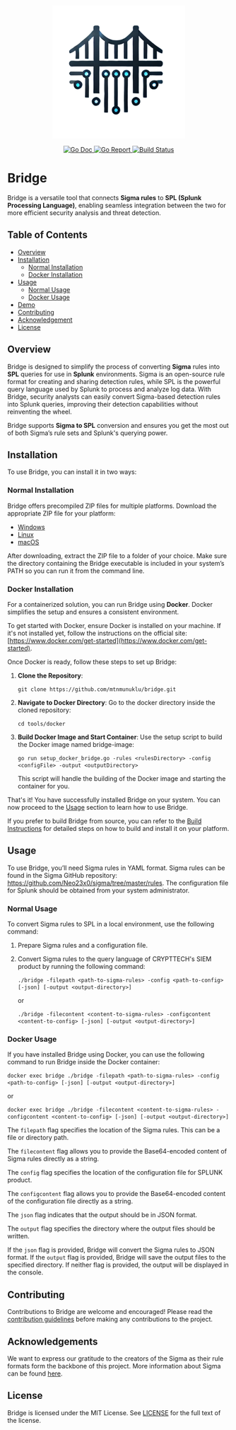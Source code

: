 <p align="center">
  <img width="300" height="300" src="images/logo.webp">
</p>

<p align="center" style="margin: 0; padding: 0;">
  <a href="https://pkg.go.dev/github.com/mtnmunuklu/bridge">
    <img src="https://img.shields.io/badge/%F0%9F%93%9A%20godoc-pkg-informational.svg" alt="Go Doc">
  </a> 
  <a href="https://goreportcard.com/report/github.com/mtnmunuklu/bridge">
    <img src="https://img.shields.io/badge/%F0%9F%93%9D%20goreport-A+-success.svg" alt="Go Report">
  </a> 
  <a href="https://travis-ci.com/">
    <img src="https://img.shields.io/badge/%E2%9A%99%20build-X-success.svg" alt="Build Status">
  </a>
</p>

# Bridge

Bridge is a versatile tool that connects **Sigma rules** to **SPL (Splunk Processing Language)**, enabling seamless integration between the two for more efficient security analysis and threat detection.

## Table of Contents

- [Overview](#overview)
- [Installation](#installation)
  - [Normal Installation](#normal-installation)
  - [Docker Installation](#docker-installation)
- [Usage](#usage)
  - [Normal Usage](#normal-usage)
  - [Docker Usage](#docker-usage)
- [Demo](#demo)
- [Contributing](#contributing)
- [Acknowledgement](#acknowledgement)
- [License](#license)

## Overview

Bridge is designed to simplify the process of converting **Sigma** rules into **SPL** queries for use in **Splunk** environments. Sigma is an open-source rule format for creating and sharing detection rules, while SPL is the powerful query language used by Splunk to process and analyze log data. With Bridge, security analysts can easily convert Sigma-based detection rules into Splunk queries, improving their detection capabilities without reinventing the wheel.

Bridge supports **Sigma to SPL** conversion and ensures you get the most out of both Sigma’s rule sets and Splunk's querying power.

## Installation

To use Bridge, you can install it in two ways:

### Normal Installation

Bridge offers precompiled ZIP files for multiple platforms. Download the appropriate ZIP file for your platform:

- [Windows](https://github.com/yourusername/bridge/releases/latest/download/bridge-windows-latest.zip)
- [Linux](https://github.com/yourusername/bridge/releases/latest/download/bridge-linux-latest.zip)
- [macOS](https://github.com/yourusername/bridge/releases/latest/download/bridge-macos-latest.zip)

After downloading, extract the ZIP file to a folder of your choice. Make sure the directory containing the Bridge executable is included in your system’s PATH so you can run it from the command line.

### Docker Installation

For a containerized solution, you can run Bridge using **Docker**. Docker simplifies the setup and ensures a consistent environment.

To get started with Docker, ensure Docker is installed on your machine. If it's not installed yet, follow the instructions on the official site: [https://www.docker.com/get-started](https://www.docker.com/get-started).

Once Docker is ready, follow these steps to set up Bridge:

1. **Clone the Repository**:

   ```shell
   git clone https://github.com/mtnmunuklu/bridge.git
   ```
2. **Navigate to Docker Directory**: Go to the docker directory inside the cloned repository:

   ```shell
   cd tools/docker
   ```
3. **Build Docker Image and Start Container**: Use the setup script to build the Docker image named bridge-image:

   ```shell
   go run setup_docker_bridge.go -rules <rulesDirectory> -config <configFile> -output <outputDirectory>
   ```
   
   This script will handle the building of the Docker image and starting the container for you.

That's it! You have successfully installed Bridge on your system. You can now proceed to the [Usage](#usage) section to learn how to use Bridge.

If you prefer to build Bridge from source, you can refer to the [Build Instructions](BUILD.md) for detailed steps on how to build and install it on your platform.

## Usage

To use Bridge, you’ll need Sigma rules in YAML format. Sigma rules can be found in the Sigma GitHub repository: https://github.com/Neo23x0/sigma/tree/master/rules. The configuration file for Splunk should be obtained from your system administrator.

### Normal Usage

To convert Sigma rules to SPL in a local environment, use the following command:

1. Prepare Sigma rules and a configuration file.
2. Convert Sigma rules to the query language of CRYPTTECH's SIEM product by running the following command:

    ```shell
    ./bridge -filepath <path-to-sigma-rules> -config <path-to-config> [-json] [-output <output-directory>]
    ```
    or
    ```shell
    ./bridge -filecontent <content-to-sigma-rules> -configcontent <content-to-config> [-json] [-output <output-directory>]

    ```

### Docker Usage

If you have installed Bridge using Docker, you can use the following command to run Bridge inside the Docker container:

```shell
docker exec bridge ./bridge -filepath <path-to-sigma-rules> -config <path-to-config> [-json] [-output <output-directory>]
```
or
```shell
docker exec bridge ./bridge -filecontent <content-to-sigma-rules> -configcontent <content-to-config> [-json] [-output <output-directory>]
```

The `filepath` flag specifies the location of the Sigma rules. This can be a file or directory path.

The `filecontent` flag allows you to provide the Base64-encoded content of Sigma rules directly as a string.

The `config` flag specifies the location of the configuration file for SPLUNK product.

The `configcontent` flag allows you to provide the Base64-encoded content of the configuration file directly as a string.

The `json` flag indicates that the output should be in JSON format.

The `output` flag specifies the directory where the output files should be written.

If the `json` flag is provided, Bridge will convert the Sigma rules to JSON format. If the `output` flag is provided, Bridge will save the output files to the specified directory. If neither flag is provided, the output will be displayed in the console.

## Contributing

Contributions to Bridge are welcome and encouraged! Please read the [contribution guidelines](CONTRIBUTING.md) before making any contributions to the project.

## Acknowledgements

We want to express our gratitude to the creators of the Sigma as their rule formats form the backbone of this project. More information about Sigma can be found [here](https://github.com/Neo23x0/sigma).

## License

Bridge is licensed under the MIT License. See [LICENSE](LICENSE) for the full text of the license.
